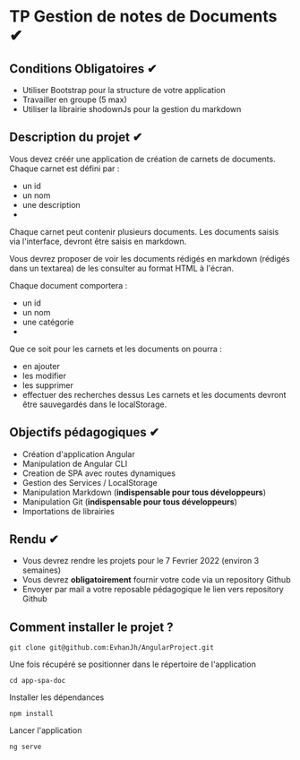 # TP Gestion de notes de Documents ✔

## Conditions Obligatoires ✔

- Utiliser Bootstrap pour la structure de votre application
- Travailler en groupe (5 max)
- Utiliser la librairie shodownJs pour la gestion du markdown

## Description du projet ✔

Vous devez créér une application de création de carnets de documents. Chaque carnet est défini par :
- un id
- un nom
- une description
-
Chaque carnet peut contenir plusieurs documents. Les documents saisis via l'interface, devront être saisis en
markdown.

Vous devrez proposer de voir les documents rédigés en markdown (rédigés dans un textarea) de les consulter
au format HTML à l'écran.

Chaque document comportera :
- un id
- un nom
- une catégorie
-
Que ce soit pour les carnets et les documents on pourra :
- en ajouter
- les modifier
- les supprimer
- effectuer des recherches dessus
  Les carnets et les documents devront être sauvegardés dans le localStorage.

## Objectifs pédagogiques ✔

- Création d'application Angular
- Manipulation de Angular CLI
- Creation de SPA avec routes dynamiques
- Gestion des Services / LocalStorage
- Manipulation Markdown (**indispensable pour tous développeurs**)
- Manipulation Git (**indispensable pour tous développeurs**)
- Importations de librairies

## Rendu ✔

- Vous devrez rendre les projets pour le 7 Fevrier 2022 (environ 3 semaines)
- Vous devrez **obligatoirement** fournir votre code via un repository Github
- Envoyer par mail a votre reposable pédagogique le lien vers repository Github


## Comment installer le projet ?

```
git clone git@github.com:EvhanJh/AngularProject.git
```
Une fois récupéré se positionner dans le répertoire de l'application

```
cd app-spa-doc
```
Installer les dépendances

```
npm install
```

Lancer l'application

```
ng serve
```
